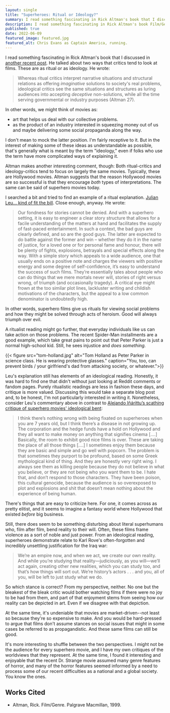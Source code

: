 ```yaml
---
layout: single
title: "Superheroes: Ritual or Ideology?"
summary: I read something fascinating in Rick Altman's book that I discussed in [another recent post](/film/men/). He talked about two ways that critics tend to look at film's social dimension. These are as ritual or as ideology.
description: I read something fascinating in Rick Altman's book Film/Genre. He talked about two ways that critics tend to look at film's social dimension. These are as ritual or as ideology.
published: true
date: 2022-06-09
featured_image: featured.jpg
featured_alt: Chris Evans as Captain America, running.
---
```


I read something fascinating in Rick Altman's book that I discussed in [another recent post](/posts/2022/06/men-2022/). He talked about two ways that critics tend to look at films. These are as ritual or as ideology. He wrote:

> Whereas ritual critics interpret narrative situations and structural relations as offering *imaginative* solutions to society's real problems, ideological critics see the same situations and structures as luring audiences into accepting *deceptive* non-solutions, while all the time serving governmental or industry purposes (Altman 27).

In other words, we might think of movies as:
- art that helps us deal with our collective problems.
- as the product of an industry interested in squeezing money out of us and maybe delivering some social propaganda along the way.

I don't mean to mock the latter position. I'm fairly receptive to it. But in the interest of making some of these ideas as understandable as possible, that's generally what is meant by the term "ideology," even if folks who use the term have more complicated ways of explaining it.

Altman makes another interesting comment, though: Both ritual-critics and ideology-critics tend to focus on largely the same movies. Typically, these are Hollywood movies. Altman suggests that the reason Hollywood movies are so successful is that they encourage _both_ types of interpretations. The same can be said of superhero movies today.

I searched a bit and tried to find an example of a ritual explanation. [Julian Leu... kind of fit the bill](https://tmff.net/why-are-superhero-films-so-popular/). Close enough, anyway. He wrote:

> Our fondness for stories cannot be denied. And with a superhero setting, it is easy to engineer a clear story structure that allows for a facile understanding of the matters at hand and facilitates the supply of fast-paced entertainment. In such a context, the bad guys are clearly defined, and so are the good guys. The latter are expected to do battle against the former and win – whether they do it in the name of justice, for a loved one or for personal fame and honour, there will be plenty of fights, explosions, betrayals and special effects along the way. With a simple story which appeals to a wide audience, one that usually ends on a positive note and charges the viewers with positive energy and some degree of self-confidence, it’s easy to understand the success of such films. They’re essentially tales about people who can do things that we mere mortals never will, stories of right versus wrong, of triumph (and occasionally tragedy). A critical eye might frown at the too similar plot lines, lackluster writing and childish motivations of the characters, but the appeal to a low common denominator is undoubtedly high.

In other words, superhero films give us rituals for viewing social problems and how they might be solved through acts of heroism. Good will always triumph over evil.

A ritualist reading might go further, that everyday individuals like us can take action on those problems. The recent Spider-Man installments are a good example, which take great pains to point out that Peter Parker is just a normal high-school kid. Still, he sees injustice and *does something.*

{{< figure src="tom-holland.jpg" alt="Tom Holland as Peter Parker in science class. He is wearing protective glasses." caption="You, too, can prevent birds / your girlfriend's dad from attacking society, or whatever.">}}


Leu's explanation still has elements of an ideological reading. Honestly, it was hard to find one that didn't without just looking at Reddit comments or fandom pages. Purely ritualistic readings are less in fashion these days, and critique is more valued. Discussing this would take a separate blog post and, to be honest, I'm not particularly interested in writing it. Nonetheless, consider Leu's commentary above in contrast to [Alejando Iñárittu’s scathing critique of superhero movies' ideological bent](https://deadline.com/2014/10/birdman-director-alejandro-gonzalez-inarritu-writers-interview-852206/):

> I think there’s nothing wrong with being fixated on superheroes when you are 7 years old, but I think there’s a disease in not growing up. The corporation and the hedge funds have a hold on Hollywood and they all want to make money on anything that signifies cinema [....] Basically, the room to exhibit good nice films is over. These are taking the place of all those things [....] I sometimes enjoy them because they are basic and simple and go well with popcorn. The problem is that sometimes they purport to be profound, based on some Greek mythological kind of thing. And they are honestly very right wing. I always see them as killing people because they do not believe in what you believe, or they are not being who you want them to be. I hate that, and don’t respond to those characters. They have been poison, this cultural genocide, because the audience is so overexposed to plot and explosions and shit that doesn’t mean nothing about the experience of being human.

There's things that are easy to criticize here. For one, it comes across as pretty elitist, and it seems to imagine a fantasy world where Hollywood that existed *before* big business.

Still, there does seem to be something disturbing about literal superhumans who, film after film, bend reality to their will. Often, these films frame violence as a sort of noble and just power. From an ideological reading, superheroes demonstrate relate to Karl Rove's often-forgotten and incredibly unsettling justification for the Iraq war:

> We’re an empire now, and when we act, we create our own reality. And while you’re studying that reality—judiciously, as you will—we’ll act again, creating other new realities, which you can study too, and that’s how things will sort out. We’re history’s actors . . . and you, all of you, will be left to just study what we do.

So which stance is correct? From my perspective, neither. No one but the bleakest of the bleak critic would bother watching films if there were no joy to be had from them, and part of that enjoyment stems from seeing how our reality can be depicted in art. Even if we disagree with that depiction.

At the same time, it's undeniable that movies are market-driven--not least so because they're so expensive to make. And you would be hard-pressed to argue that films don't assume stances on social issues that might in some cases be referred to as propagandistic. And these same films can still be good.

It's more interesting to shuffle between the two perspectives. I might not be the audience for every superhero movie, and I have my own critiques of the worldviews that they represent. At the same time, I found it interesting and enjoyable that the recent Dr. Strange movie assumed many genre features of horror, and many of the horror features seemed informed by a need to process some of our recent difficulties as a national and a global society. You know the ones.

## Works Cited
- Altman, Rick. Film/Genre. Palgrave Macmillan, 1999.
